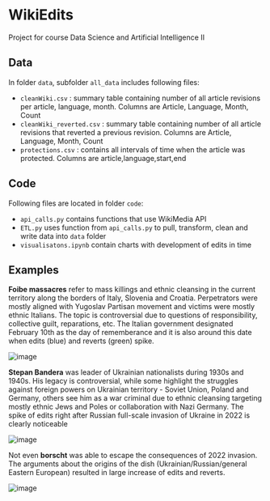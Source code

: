 # WikiEdits

Project for course Data Science and Artificial Intelligence II

## Data

In folder `data`, subfolder `all_data` includes following files:

- `cleanWiki.csv` : summary table containing number of all article revisions per article, language, month. Columns are Article, Language, Month, Count
- `cleanWiki_reverted.csv` : summary table containing number of all article revisions that reverted a previous revision. Columns are Article, Language, Month, Count
- `protections.csv` : contains all intervals of time when the article was protected. Columns are article,language,start,end

## Code

Following files are located in folder `code`:

- `api_calls.py` contains functions that use WikiMedia API
- `ETL.py` uses function from `api_calls.py` to pull, transform, clean and write data into `data` folder
- `visualisatons.ipynb` contain charts with development of edits in time

## Examples

**Foibe massacres** refer to mass killings and ethnic cleansing in the current territory along the borders of Italy, Slovenia and Croatia. Perpetrators were mostly aligned with Yugoslav Partisan movement and victims were mostly ethnic Italians. The topic is controversial due to questions of responsibility, collective guilt, reparations, etc. The Italian government designated February 10th as the day of rememberance and it is also around this date when edits (blue) and reverts (green) spike.

![image](https://github.com/Rrisko/WikiEdits/assets/115427248/01bd266d-4a0d-4382-8e9d-6afb07afd48a)

**Stepan Bandera** was leader of Ukrainian nationalists during 1930s and 1940s. His legacy is controversial, while some highlight the struggles against foreign powers on Ukrainian territory - Soviet Union, Poland and Germany, others see him as a war criminal due to ethnic cleansing targeting mostly ethnic Jews and Poles or collaboration with Nazi Germany. The spike of edits right after Russian full-scale invasion of Ukraine in 2022 is clearly noticeable

![image](https://github.com/Rrisko/WikiEdits/assets/115427248/0a907658-84b8-4864-b48e-8806a4d1a5e5)

Not even **borscht** was able to escape the consequences of 2022 invasion. The arguments about the origins of the dish (Ukrainian/Russian/general Eastern European) resulted in large increase of edits and reverts.

![image](https://github.com/Rrisko/WikiEdits/assets/115427248/66a7d260-732c-48d4-bc09-5081f100851f)

